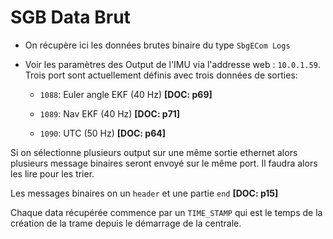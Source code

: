 SGB Data Brut
=========

* On récupère ici les données brutes binaire du type `SbgECom Logs`
* Voir les paramètres des Output de l'IMU via l'addresse web : `10.0.1.59`. Trois port sont actuellement définis avec trois données de sorties:

	* `1088`: Euler angle EKF (40 Hz) **[DOC: p69]**
	
	* `1089`: Nav EKF (40 Hz) **[DOC: p71]**
	
	* `1090`: UTC (50 Hz) **[DOC: p64]**

Si on sélectionne plusieurs output sur une même sortie ethernet alors plusieurs message binaires seront envoyé sur le même port. Il faudra alors les lire pour les trier.

Les messages binaires on un `header` et une partie `end` **[DOC: p15]**

Chaque data récupérée commence par un `TIME_STAMP` qui est le temps de la création de la trame depuis le démarrage de la centrale. 